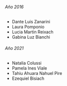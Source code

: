 ###### Año 2016

* Dante Luis Zanarini
* Laura Pomponio
* Lucia Martin Reixach
* Gabina Luz Bianchi

###### Año 2021

* Natalia Colussi
* Pamela Ines Viale
* Tahiu Ahuara Nahuel Pire
* Ezequiel Bisiach
